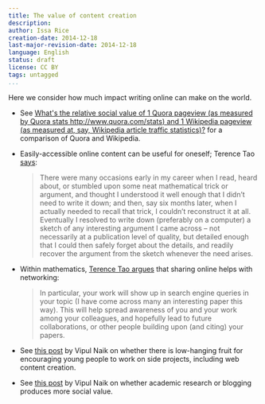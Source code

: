 ```yaml
---
title: The value of content creation
description: 
author: Issa Rice
creation-date: 2014-12-18
last-major-revision-date: 2014-12-18
language: English
status: draft
license: CC BY
tags: untagged
...
```


Here we consider how much impact writing online can make on the world.

- See [What's the relative social value of 1 Quora pageview (as measured by Quora stats http://www.quora.com/stats) and 1 Wikipedia pageview (as measured at, say, Wikipedia article traffic statistics)?](https://www.quora.com/Whats-the-relative-social-value-of-1-Quora-pageview-as-measured-by-Quora-stats-http-www-quora-com-stats-and-1-Wikipedia-pageview-as-measured-at-say-Wikipedia-article-traffic-statistics) for a comparison of Quora and Wikipedia.

- Easily-accessible online content can be useful for oneself; Terence Tao [says](http://terrytao.wordpress.com/career-advice/write-down-what-youve-done/):

    > There were many occasions early in my career when I read, heard
    > about, or stumbled upon some neat mathematical trick or argument,
    > and thought I understood it well enough that I didn’t need to
    > write it down; and then, say six months later, when I actually
    > needed to recall that trick, I couldn’t reconstruct it at all.
    > Eventually I resolved to write down (preferably on a computer) a
    > sketch of any interesting argument I came across – not necessarily
    > at a publication level of quality, but detailed enough that I
    > could then safely forget about the details, and readily recover
    > the argument from the sketch whenever the need arises.

- Within mathematics, [Terence Tao argues](http://terrytao.wordpress.com/career-advice/make-your-work-available/) that sharing online helps with networking:

    > In particular, your work will show up in search engine queries in
    > your topic (I have come across many an interesting paper this
    > way). This will help spread awareness of you and your work among
    > your colleagues, and hopefully lead to future collaborations, or
    > other people building upon (and citing) your papers.

- See [this post](https://www.facebook.com/vipulnaik.r/posts/10202840266223633) by Vipul Naik on whether there is low-hanging fruit for encouraging young people to work on side projects, including web content creation.

- See [this post](https://www.facebook.com/vipulnaik.r/posts/10202884940740468) by Vipul Naik on whether academic research or blogging produces more social value.
